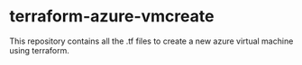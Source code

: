# terraform-azure-vmcreate
This repository contains all the .tf files to create a new azure virtual machine using terraform.
